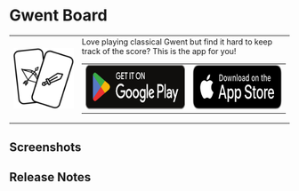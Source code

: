 # Gwent Board

<table style="max-width:800px;">
    <tr>
        <td><img alt="Gwent board icon" src="assets/icon.png" width="200"></td>
        <td>
            Love playing classical Gwent but find it hard to keep track of the score? This is the app for you!
            <table>
                <tr>
                    <a href="https://play.google.com/store/apps/details?id=cz.oborovec.gwentboard">
                        <td><img alt="Get it on Google Play" src="docs/imgs/google_play.svg" height="80"/></td>
                    </a>
                    <a href="https://apps.apple.com/us/app/blappka/id1642561156">
                        <td><img alt="Get it on Apple Store" src="docs/imgs/app_store.svg" height="80"/></td>
                    </a>
                </tr>
            </table>
        </td>
    </tr>
</table>

## Screenshots

## Release Notes

